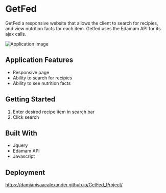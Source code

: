 # GetFed

GetFed a responsive website that allows the client to search for recipies, and view nutrition facts for each item. Getfed uses the Edamam API for its ajax calls. 

 ![Application Image](https://i.gyazo.com/57b3a109b5896dd4d26cb4a1c26edffa.jpg)

## Application Features

* Responsive page
* Ability to search for recipies
* Ability to see nutrition facts

## Getting Started
1. Enter desired recipe item in search bar
2. Click search

## Built With

* Jquery
* Edamam API
* Javascript 

## Deployment

https://damianisaacalexander.github.io/GetFed_Project/